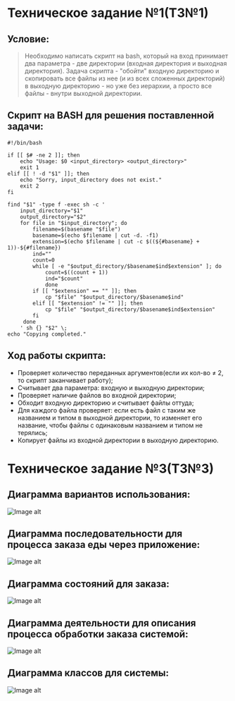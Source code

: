 # Техническое задание №1(ТЗ№1)
## Условие:
>Необходимо написать скрипт на bash, который на вход принимает два параметра - две директории (входная директория и выходная директория). Задача скрипта - "обойти" входную директорию и скопировать все файлы из нее (и из всех сложенных директорий) в выходную директорию - но уже без иерархии, а просто все файлы - внутри выходной директории.
## Скрипт на BASH для решения поставленной задачи:
```
#!/bin/bash

if [[ $# -ne 2 ]]; then
    echo "Usage: $0 <input_directory> <output_directory>"
    exit 1
elif [[ ! -d "$1" ]]; then
    echo "Sorry, input_directory does not exist."
    exit 2
fi

find "$1" -type f -exec sh -c '
    input_directory="$1"    
    output_directory="$2"
    for file in "$input_directory"; do
        filename=$(basename "$file")
        basename=$(echo $filename | cut -d. -f1)
        extension=$(echo $filename | cut -c $((${#basename} + 1))-${#filename})
        ind=""
        count=0
        while [ -e "$output_directory/$basename$ind$extension" ]; do
            count=$((count + 1))
            ind="$count"
            done
        if [[ "$extension" == "" ]]; then
            cp "$file" "$output_directory/$basename$ind"
        elif [[ "$extension" != "" ]]; then
            cp "$file" "$output_directory/$basename$ind$extension"
        fi
     done
    ' sh {} "$2" \;
echo "Copying completed."
```
## Ход работы скрипта:
- Проверяет количество переданных аргументов(если их кол-во ≠ 2, то скрипт заканчивает работу);
- Считывает два параметра: входную и выходную директории;
- Проверяет наличие файлов во входной директории;
- Обходит входную директорию и считывает файлы оттуда;
- Для каждого файла проверяет: если есть файл с таким же названием и типом в выходной директории, то изменяет его название, чтобы файлы с одинаковым названием и типом не терялись;
- Копирует файлы из входной директории в выходную директорию.

# Техническое задание №3(ТЗ№3)
## Диаграмма вариантов использования:
![Image alt](https://github.com/LavrenkoGleb/Gleb-Lavrenko/blob/main/Диаграмма%20вариантов%20использования.png)
## Диаграмма последовательности для процесса заказа еды через приложение:
![Image alt](https://github.com/LavrenkoGleb/Gleb-Lavrenko/blob/main/Диаграмма%20последовательности.png)
## Диаграмма состояний для заказа:
![Image alt](https://github.com/LavrenkoGleb/Gleb-Lavrenko/blob/main/Диаграмма%20состояний%20для%20заказа.png)
## Диаграмма деятельности для описания процесса обработки заказа системой:
![Image alt](https://github.com/LavrenkoGleb/Gleb-Lavrenko/blob/main/Диаграмма%20деятельности.png)
## Диаграмма классов для системы:
![Image alt](https://github.com/LavrenkoGleb/Gleb-Lavrenko/blob/main/Диаграмма%20классов%20для%20системы.png)


